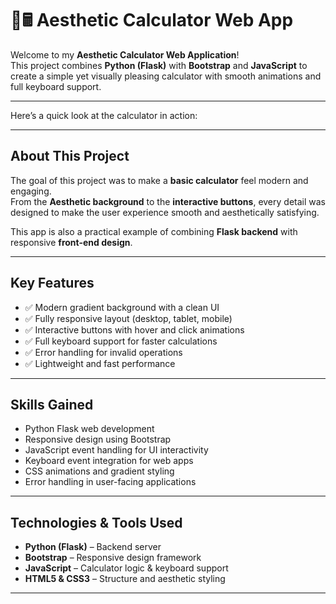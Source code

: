 # 🌸🖩 Aesthetic Calculator Web App

Welcome to my **Aesthetic Calculator Web Application**!  
This project combines **Python (Flask)** with **Bootstrap** and **JavaScript** to create a simple yet visually pleasing calculator with smooth animations and full keyboard support.

---

Here’s a quick look at the calculator in action:

<p align="center>
  
![Preview Video](designs/AestheticCalculator.gif) 
  
</p>
  
---

## About This Project

The goal of this project was to make a **basic calculator** feel modern and engaging.  
From the **Aesthetic background** to the **interactive buttons**, every detail was designed to make the user experience smooth and aesthetically satisfying.  

This app is also a practical example of combining **Flask backend** with responsive **front-end design**.

---

## Key Features

- ✅ Modern gradient background with a clean UI  
- ✅ Fully responsive layout (desktop, tablet, mobile)  
- ✅ Interactive buttons with hover and click animations  
- ✅ Full keyboard support for faster calculations  
- ✅ Error handling for invalid operations  
- ✅ Lightweight and fast performance  

---

## Skills Gained

- Python Flask web development  
- Responsive design using Bootstrap  
- JavaScript event handling for UI interactivity  
- Keyboard event integration for web apps  
- CSS animations and gradient styling  
- Error handling in user-facing applications  

---

## Technologies & Tools Used

- **Python (Flask)** – Backend server  
- **Bootstrap** – Responsive design framework  
- **JavaScript** – Calculator logic & keyboard support  
- **HTML5 & CSS3** – Structure and aesthetic styling  

---


